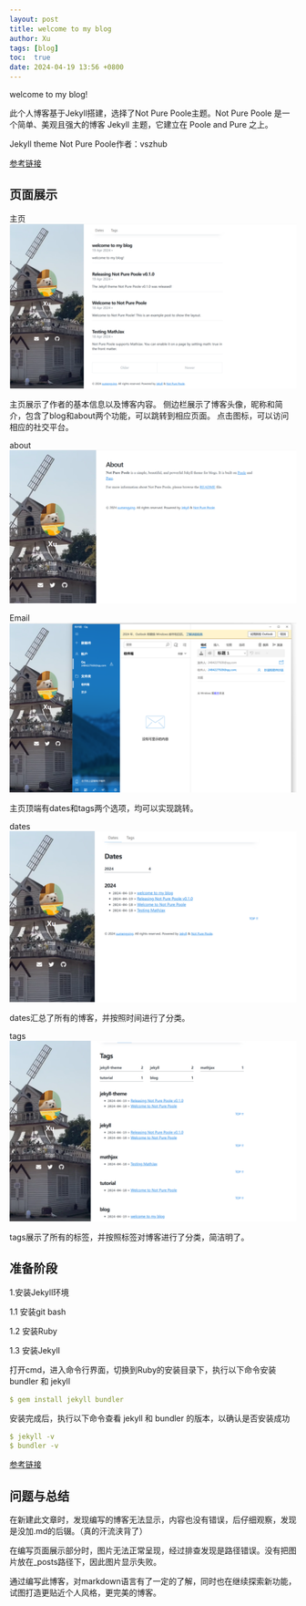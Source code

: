 ```yaml
---
layout: post
title: welcome to my blog
author: Xu
tags: [blog]
toc:  true
date: 2024-04-19 13:56 +0800
---
```

welcome to my blog!


此个人博客基于Jekyll搭建，选择了Not Pure Poole主题。Not Pure Poole 是一个简单、美观且强大的博客 Jekyll 主题，它建立在 Poole and Pure 之上。

Jekyll theme Not Pure Poole作者：vszhub

[参考链接](https://github.com/vszhub/not-pure-poole)

## 页面展示

主页
![主页](https://github.com/reset0514/reset0514.github.io/blob/master/_posts/主页.png)

主页展示了作者的基本信息以及博客内容。
侧边栏展示了博客头像，昵称和简介，包含了blog和about两个功能，可以跳转到相应页面。
点击图标，可以访问相应的社交平台。

about
![about](https://github.com/reset0514/reset0514.github.io/blob/master/_posts/about.png)

Email
![Email](https://github.com/reset0514/reset0514.github.io/blob/master/_posts/Email.png)

主页顶端有dates和tags两个选项，均可以实现跳转。

dates
![date](https://github.com/reset0514/reset0514.github.io/blob/master/_posts/date.png)

dates汇总了所有的博客，并按照时间进行了分类。

tags
![tag](https://github.com/reset0514/reset0514.github.io/blob/master/_posts/tag.png)

tags展示了所有的标签，并按照标签对博客进行了分类，简洁明了。

## 准备阶段

1.安装Jekyll环境

1.1 安装git bash

1.2 安装Ruby

1.3 安装Jekyll

打开cmd，进入命令行界面，切换到Ruby的安装目录下，执行以下命令安装 bundler 和 jekyll

```yml
$ gem install jekyll bundler
```

安装完成后，执行以下命令查看 jekyll 和 bundler 的版本，以确认是否安装成功

 ```yml
 $ jekyll -v
 $ bundler -v
 ```
[参考链接](https://zhuanlan.zhihu.com/p/672713591)

## 问题与总结

在新建此文章时，发现编写的博客无法显示，内容也没有错误，后仔细观察，发现是没加.md的后辍。（真的汗流浃背了）

在编写页面展示部分时，图片无法正常呈现，经过排查发现是路径错误。没有把图片放在_posts路径下，因此图片显示失败。

通过编写此博客，对markdown语言有了一定的了解，同时也在继续探索新功能，试图打造更贴近个人风格，更完美的博客。
